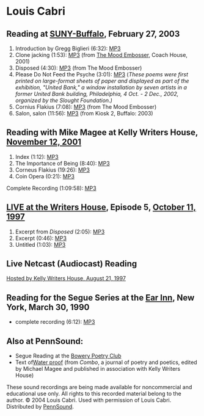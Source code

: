 Louis Cabri
===========


Reading at [SUNY-Buffalo](Buffalo.php), February 27, 2003
---------------------------------------------------------

1.  Introduction by Gregg Biglieri (6:32): [MP3](http://media.sas.upenn.edu/pennsound/authors/Cabri/UB/Cabri-Louis_01_intro_Buffalo_2-27-03.mp3)  
2.  Clone jacking (1:53): [MP3](http://media.sas.upenn.edu/pennsound/authors/Cabri/UB/Cabri-Louis_02_Clone-jacking_Buffalo_2-27-03.mp3) (from <span class="title">[The Mood Embosser](http://www.chbooks.com)</span>, Coach House, 2001)  
3.  Disposed (4:30): [MP3](http://media.sas.upenn.edu/pennsound/authors/Cabri/UB/Cabri-Louis_03_Disposed_Buffalo_2-27-03.mp3) (from <span class="title">The Mood Embosser</span>)  
4.  Please Do Not Feed the Psyche (3:01): [MP3](http://media.sas.upenn.edu/pennsound/authors/Cabri/UB/Cabri-Louis_04_Pls-Do-Not-Feed-Psyche_Buffalo_2-27-03.mp3)
    (*These poems were first printed on large-format sheets of paper and displayed as part of the exhibition, "United Bank," a window installation by seven artists in a former United Bank building,
    Philadelphia, 4 Oct. - 2 Dec., 2002, organized by the Slought Foundation.)*
5.  Cornius Flakius (7:08): [MP3](http://media.sas.upenn.edu/pennsound/authors/Cabri/UB/Cabri-Louis_05_Cornius-Flakius_Buffalo_2-27-03.mp3) (from <span class="title">The Mood Embosser</span>)  
6.  Salon, salon (11:56): [MP3](http://media.sas.upenn.edu/pennsound/authors/Cabri/UB/Cabri-Louis_06_Salon-salon_Buffalo_2-27-03.mp3) (from <span class="title">Kiosk 2</span>, Buffalo: 2003)  

Reading with Mike Magee at Kelly Writers House, [November 12, 2001](http://www.writing.upenn.edu/~wh/calendar/1101.html#12)
---------------------------------------------------------------------------------------------------------------------------

1.  Index (1:12): [MP3](http://media.sas.upenn.edu/pennsound/authors/Cabri/Cabri-Louis_08_Index_KWH_11-12-01.mp3)
2.  The Importance of Being (8:40): [MP3](http://media.sas.upenn.edu/pennsound/authors/Cabri/Cabri-Louis_09_the-importance-of-being_KWH_11-12-01.mp3)
3.  Corneus Flakius (19:26): [MP3](http://media.sas.upenn.edu/pennsound/authors/Cabri/Cabri-Louis_10_Corneus-Flakeus_KWH_11-12-01.mp3)
4.  Coin Opera (0:21): [MP3](http://media.sas.upenn.edu/pennsound/authors/Cabri/07_poem-by-Cabri_Coin-Opera_KWH_11-12-01.mp3)

Complete Recording (1:09:58): [MP3](http://media.sas.upenn.edu/pennsound/authors/Cabri/Magee-Mike-Cabri-Louis_KWH_11-12-01.mp3)

[LIVE at the Writers House](http://writing.upenn.edu/wh/involved/series/live/), Episode 5, [October 11, 1997](http://writing.upenn.edu/~wh/calendar/1097.html#11)
-----------------------------------------------------------------------------------------------------------------------------------------------------------------

1.  Excerpt from *Disposed* (2:05): [MP3](http://media.sas.upenn.edu/LiveKWH/1997/LiveFive/Cabri-Louis_Excerpt-From-Disposed_LiveKWH.mp3)
2.  Excerpt (0:46): [MP3](http://media.sas.upenn.edu/LiveKWH/1997/LiveFive/Cabri-Louis_Excerpt_LiveKWH.mp3)
3.  Untitled (1:03): [MP3](http://media.sas.upenn.edu/LiveKWH/1997/LiveFive/Cabri-Louis_Untitled_LiveKWH.mp3)

Live Netcast (Audiocast) Reading
--------------------------------

[Hosted by Kelly Writers House, August 21, 1997](http://writing.upenn.edu/wh/archival/events/1997/netcast.html)


Reading for the Segue Series at the [Ear Inn](Ear-Inn.php), New York, March 30, 1990
------------------------------------------------------------------------------------

-   complete recording (6:12): [MP3](http://media.sas.upenn.edu/pennsound/authors/Cabri/Cabri-Louis_Complete-Reading_Ear-Inn_NYC_3-30-90.mp3)

Also at PennSound:
------------------

-   Segue Reading at the [Bowery Poetry Club](Segue-BPC.html)
-   Text of[Water proof](http://www.writing.upenn.edu/~wh/combo/1/cabri1.html) (from *Combo*, a journal of poetry and poetics,
    edited by Michael Magee and published in association with Kelly Writers House)

These sound recordings are being made available for noncommercial and educational use only.
All rights to this recorded material belong to the author. © 2004 Louis Cabri.
Used with permission of Louis Cabri. Distributed by [PennSound](../index.html).
